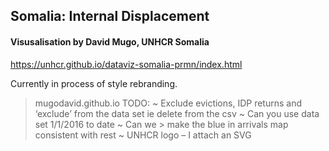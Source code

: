 ## Somalia: Internal Displacement 
#### Visusalisation by David Mugo, UNHCR Somalia

https://unhcr.github.io/dataviz-somalia-prmn/index.html

Currently in process of style rebranding. 

> mugodavid.github.io
> TODO:
> ~ Exclude evictions, IDP returns and ‘exclude’ from the data set ie delete from the csv ~ Can you use data set 1/1/2016 to date ~ Can we > make the blue in arrivals map consistent with rest ~ UNHCR logo – I attach an SVG
